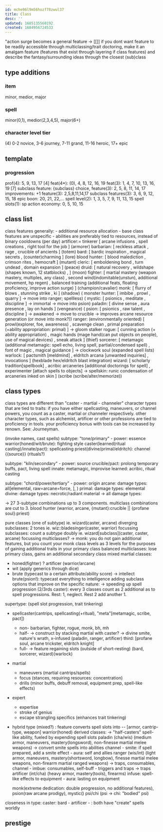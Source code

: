 ```yaml
---
id: mche96l9m56hozf78zwul37
title: Class
desc: ''
updated: 1685135560192
created: 1684956724533
---
```

"action surge becomes a general feature -> [[]]
if you dont want feature to be readily accessible through multiclassing/trait doctoring, make it an amalgam feature (features that exist through layering if class features) and describe the fantasy/surrounding ideas through the closest (sub)class
## type additions
### item
minor, medior, major
### spell
minor(0,1), medior(2,3,4,5), major(6+)
### character level tier
(4) 0-2 novice, 3-6 journey, 7-11 grand, 11-16 heroic, 17+ epic
## template
### progression
prof(4): 5, 9, 13, 17 [4]
feat(4*): (0), 4, 8, 12, 16, 19
  feat(3): 1, 4, 7, 10, 13, 16, 19 [7]
subclass feature: {subclass} choice,
feature(3): 2, 5, 8, 11, 14, 17
  improvements: +1
  feature(3): 2,5,8,11,14,17
subclass features(3): 3, 6, 9, 12, 15, 18
epic boon: 20, 21, 22,…
spell level(2): 1, 3, 5, 7, 9, 11, 13, 15
spell slots(1): sp
action economy: 0, 5, 10, 15
## class list
  class features
  generally:
    - additional resource allocation
    - base class features are unspecific
    - abilities are preferably tied to resources, instead of binary cooldowns (per day)
artificer:= tinkerer
  [ arcane infusions
  , spell creations
  , right tool for the job
  ] (armorer)
barbarian:
  [ reckless attack
  , rage
  , crucible of ancients
  ] (totem)
bard:
  [ bardic inspiration
  , magical secrets
  , (counter)charming
  ] (lore)
blood hunter:
  [ blood malediction
  , crimson rites
  , hemocraft
  ] (mutant)
cleric:
  [ emboldening bond
  , turn undead
  , domain expansion
  ] (peace)
druid:
  [ natural recovery
  , wildshape (shapes known, 12 statblocks)
  ,
  ] (moon)
fighter:
  [ martial mastery (weapon mastery, multiples, any class)
  , second wind(indomitable(unstun), additional movement, hp regen)
  , balanced training (additional feats, floating proficiency, improve action surge)
  ] (champion/cavalier)
monk:
  [ flurry of blows
  , stunning strike
  , ki
  ] (shadow)
( monster hunter:
  [ imbibe
  , prowl
  , quarry
  ] -> move into ranger; spellless)
( mystic:
  [ psionics
  , meditate
  , discipline
  ] -> immortal -> move into psion)
paladin:
  [ divine sense
  , aura presence
  , lay on hands
  ] (vengeance)
( psion:
  [ psionics
  , raw talent
  , discipline
  ] -> awakened -> move to crucible -> improves arcane resource generation (or move into monk?))
ranger: (environmentally oriented)
  [ prowl(explorer, foe, awareness)
  , scavenge clean
  , primal preparation (+ability appropriation: primal)
  ] -> gloom stalker
rogue:
  [ cunning action (+ ability appropriation)
  , magic hands (mage hand(can put objects on people), use of magical devices)
  , sneak attack
  ] (thief)
sorcerer:
  [ metamagic (additional metamagic: spell echo, living spell, partial/condensed spell)
  , font of magic
  , magical guidance
  ] -> clockwork soul (expanded spell lists)
warlock:
  [ pactsmith [meldmind]
  , eldritch arcana [unwanted inquiries]
  , invocations
  ] (hexblade hex/eldritch blast integration)
wizard:
  [ scholarly tradition[spellbook]
  , acribic arcaneries [additional doctorings for spell]
  , experimenter [attach spells to objects] -> spellskin: runic condensation of arcaneries inked on skin
  ] (scribe (scribe/alter/memorize))

## class types
class types are different than "caster - martial - channeler" character types that are tied to traits:
  if you have either
    spellcasting, maneuvers, or channel powers, you count as a caster, martial or channeler respectively.
other character types, such as alchemist, artificer or other professions are tied to proficiency in tools.
your proficiency bonus with tools can be increased by renown. See: Journeyman.

(invoke names, cast spells)
subtype: "tone/primary" - power: essence
warrior(honed/wit/brute): fighting style
caster(learned(ritual casting)/innate/pact): spellcasting
priest(divine/primal/eldritch): channel {{source}}
(rituals?)

subtype: "kiln/secondary" - power: source
crucible/pact: prolong temporary buffs, pact, living spell
innate: metamagic, improvise
learned: acribic, ritual casting

subtype: "chord/power/tertiary" - power: origin
arcane: damage types: all[elemental, raw=arcane=force, ], )
primal: damage types: elemental
divine: damage types: necrotic/radiant
material -> all damage types:

-> 27 3-subtype combinations
up to 3 components. multiclass combinations are cut to 3.
blood hunter (warrior, arcane, {mutant}:crucible || {profane soul}:priest)

pure classes (one of subtype) ie. wizard(caster, arcane)
  diverging subclasses: 2 tones ie. wiz::bladesinger(caster, warrior)
  focussing subclasses: count a subtype doubly ie. wizard[subclass](caster, caster, arcane)
focussing multiclasses? -> monk: you do not gain additional features, but you count your monk class levels as 3 levels for the purposes of gaining additional traits in your primary class
balanced multiclasses: lose primary class, gains an additional secondary class
mixed martial classes:
  - honed(fighter)
  ? artificer (warrior/arcane)
  - wit (apply generics through dice)
  - brute (typecast to a certain attribute/ability score)
  -> intellect brute(psion!): typecast everything to intelligence
  adding subclass options that improve on the specific nature:
  -> speeding up spell progression (2/3rds caster): every 3 classes count as 2 additional as to spell progressions. Rest: 1, neglect. Rest 2 add another 1.

supertype: (spell slot progression, trait tinkering)
- spellcaster(cantrips, spellcasting(+ritual), "meta"[metamagic, scribe, pact])
  + non-
    barbarian, fighter, rogue, monk, bh, mh
  + half- -> construct by stacking martial with caster?
    -> divine smite, nature's wrath, x-infused
    (paladin, ranger, artificer) third: [profane soul, arcane trickster, eldritch knight]
  + full-
    -> feature regaining slots (outside of short-resting)
    (bard, sorcerer, wizard)(warlock)
- martial
  + maneuvers (martial cantrips/spells)
  + focus (stances, requiring resources: concentration)
  + drills (minor buffs, debuff removal, equipment prep, spell-like effects)
- expert
  + expertise
  + stroke of genius
  + escape strangling specifics (enhances trait tinkering)
- hybrid type (mixed?)
  : feature converts spell slots into
  -- [armor, cantrip-type, weapon]
  warrior(honed) derived classes:
  -> "half-casters"
    spell-like ability, fueled by expending spell slots
      paladin (cha/wis)
      (medium armor, maneuvers, mastery(longsword), non-finesse martial melee weapons)
        -> convert smite spells into abilities
        channel - smite: if spell prepared, add a smite effect
          - aura: self and allies
      ranger (wis/int)
      (light armor, maneuvers, mastery(shortsword, longbow), finesse martial melee weapons, non-firearm martial ranged weapons)
        -> traps, consumables,
        channel - imbue: consumables, self-buff
          - triggers and traps -> traps
      artificer (int/cha)
      (heavy armor, mastery(tools), firearms)
        infuse: spell-like effects to equipment
          - aura: lasting on equipment

  monk(extreme dedication: double progression, no additional features), psion(raw arcane prodigy), mystic()
    psi/chi (psi -> chi: "bodied" psi)

closeness in type:
caster:
  bard - artificer - : both have "create" spells worldly

## prestige